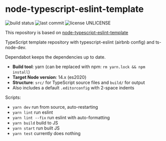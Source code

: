 # node-typescript-eslint-template

![build status](https://github.com/naviocean/node-typescript-eslint-template/workflows/build/badge.svg)
![last commit](https://img.shields.io/github/last-commit/naviocean/node-typescript-eslint-template)
![license UNLICENSE](https://img.shields.io/github/license/naviocean/node-typescript-eslint-template?color=brightgreen)

This repository is based on [node-typescript-eslint-template](https://github.com/nihalgonsalves/node-typescript-eslint-template.git)

TypeScript template repository with typescript-eslint (airbnb config) and ts-node-dev.

Dependabot keeps the dependencies up to date.

-   **Build tool**: yarn (can be replaced with npm: `rm yarn.lock && npm install`)
-   **Target Node version**: 14.x (es2020)
-   **Structure**: `src/` for TypeScript source files and `build/` for output
-   Also includes a default `.editorconfig` with 2-space indents

Scripts:

-   `yarn dev` run from source, auto-restarting
-   `yarn lint` run eslint
-   `yarn lint --fix` run eslint with auto-formatting
-   `yarn build` build to JS
-   `yarn start` run built JS
-   `yarn test` currently does nothing

